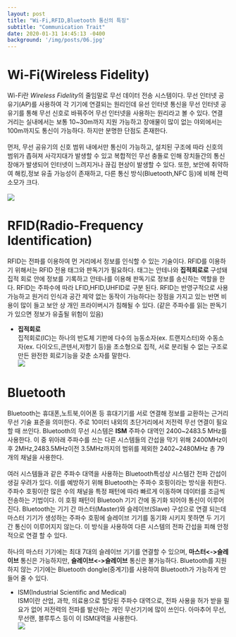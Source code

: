 ```yaml
---
layout: post
title: "Wi-Fi,RFID,Bluetooth 통신의 특징"
subtitle: "Communication Trait"
date: 2020-01-31 14:45:13 -0400
background: '/img/posts/06.jpg'
---
```


# __Wi-Fi(Wireless Fidelity)__
Wi-Fi란 *Wireless Fidelity*의 줄임말로 무선 데이터 전송 시스템이다. 무선 인터넷 공유기(AP)를 사용하여 각 기기에 연결되는 원리인데 유선 인터넷 통신을 무선 인터넷 공유기를 통해 무선 신호로 바꿔주어 무선 인터넷을 사용하는 원리라고 볼 수 있다. 연결 거리는 실내에서는 보통 10~30m까지 지원 가능하고 장애물이 많이 없는 야외에서는 100m까지도 통신이 가능하다. 하지만 분명한 단점도 존재한다.  
<br/>
 먼저, 무선 공유기의 신호 범위 내에서만 통신이 가능하고, 설치된 구조에 따라 신호의 범위가 좁혀져 사각지대가 발생할 수 있고 복합적인 무선 충돌로 인해 장치들간의 통신 장애가 발생되어 인터넷이 느려지거나 끊김 현상이 발생할 수 있다. 또한, 보안에 취약하여 해킹,정보 유출 가능성이 존재하고, 다른 통신 방식(Bluetooth,NFC 등)에 비해 전력 소모가 크다.  
 <br/>
![](https://search.pstatic.net/common/?src=http%3A%2F%2Fblogfiles.naver.net%2FMjAyMTExMDFfNTMg%2FMDAxNjM1NzE0MjgyMzYw.ieLyKuIKZoGjaT5FZl6orPXI0K-dwnvoNOH0S8TMbM0g.ICePNjeQOoQwD2p3C4MnEZGO1m4heH13cKvZkYm6zfMg.JPEG.objective500%2F%25BF%25CD%25C0%25CC%25C6%25C4%25C0%25CC.JPG&type=sc960_832)

# __RFID(Radio-Frequency Identification)__  
RFID는 전파를 이용하여 먼 거리에서 정보를 인식할 수 있는 기술이다. RFID를 이용하기 위해서는 RFID 전용 태그와 판독기가 필요하다. 태그는 안테나와 __집적회로로__ 구성돼 집적 회로 안에 정보를 기록하고 안테나를 이용해 판독기로 정보를 송신하는 역할을 한다. RFID는 주파수에 따라 LFID,HFID,UHFID로 구분 된다. RFID는 반영구적으로 사용가능하고 원거리 인식과 공간 제약 없는 동작이 가능하다는 장점을 가지고 있는 반면 비용이 많이 들고 보안 상 개인 프라이버시가 침해될 수 있다. (같은 주파수를 읽는 판독기가 있으면 정보가 유출될 위험이 있음)  
* __집적회로__  
집적회로(IC)는 하나의 반도체 기판에 다수의 능동소자(ex. 트랜지스터)와 수동소자(ex. 다이오드,콘덴서,저항기 등)을 초소형으로 집적, 서로 분리될 수 없는 구조로 만든 완전한 회로기능을 갖춘 소자를 말한다.  
![](https://search.pstatic.net/common/?src=http%3A%2F%2Fblogfiles.naver.net%2FMjAyMDA0MDVfMjUg%2FMDAxNTg2MDQxNDAwNDM0.a8biv3_3ltDNrq4Y02PQlVy_v56x3ctwXfC8c0JgWz8g.XHBV5mw0Q7eESldL52t-d6Udww5-WPPdd5wRZvAsRN8g.JPEG.hdjunkr%2FRFID%25BD%25C3%25BD%25BA%25C5%25DB%25B1%25B8%25BC%25BA%25BF%25E4%25BC%25D2.jpg&type=sc960_832)

# __Bluetooth__  
Bluetooth는 휴대폰,노트북,이어폰 등 휴대기기를 서로 연결해 정보를 교환하는 근거리 무선 기술 표준을 의미한다. 주로 10미터 내외의 초단거리에서 저전력 무선 연결이 필요할 때 쓰인다. Bluetooth의 무선 시스템은 __ISM__ 주파수 대역인 2400~2483.5 MHz를 사용한다. 이 중 위아래 주파수를 쓰는 다른 시스템들의 간섭을 막기 위해 2400MHz이후 2MHz,2483.5MHz이전 3.5MHz까지의 범위를 제외한 2402~2480MHz 총 79개의 채널을 사용한다.   
<br/>
 여러 시스템들과 같은 주파수 대역을 사용하는 Bluetooth특성상 시스템간 전파 간섭이 생길 우려가 있다. 이를 예방하기 위해 Bluetooth는 주파수 호핑이라는 방식을 취한다. 주파수 호핑이란 많은 수의 채널을 특정 패턴에 따라 빠르게 이동하며 데이터를 조금씩 전송하는 기법이다. 이 호핑 패턴이 Bluetooh 기기 간에 동기화 되어야 통신이 이루어진다. Bluetooth는 기기 간 마스터(Master)와 슬레이브(Slave) 구성으로 연결 되는데 마스터 기기가 생성하는 주파수 호핑에 슬레이브 기기를 동기화 시키지 못하면 두 기기 간 통신이 이루어지지 않는다. 이 방식을 사용하여 다른 시스템의 전파 간섭을 피해 안정적으로 연결 할 수 있다.
 <br/>  
하나의 마스터 기기에는 최대 7대의 슬레이브 기기를 연결할 수 있으며, __마스터<->슬레이브__ 통신은 가능하지만, __슬레이브<->슬레이브__ 통신은 불가능하다. Bluetooth를 지원하지 않는 기기에는 Bluetooth dongle(중계기)를 사용하여 Bluetooth가 가능하게 만들어 줄 수 있다.  
* ISM(Industrial Scientific and Medical)  
ISM이란 산업, 과학, 의료용으로 할당된 주파수 대역으로, 전파 사용을 허가 받을 필요가 없어 저전력의 전파를 발산하는 개인 무선기기에 많이 쓰인다. 아마추어 무선, 무선랜, 블루투스 등이 이 ISM대역을 사용한다.  
![](https://search.pstatic.net/common/?src=http%3A%2F%2Fblogfiles.naver.net%2FMjAyMTA3MjhfMjcg%2FMDAxNjI3NDUzMjU5NjMw.dAI2arssPN2LjTHvw0y8B25Kxk9PYGoF56Zgqw4qpl8g.I55kh61jXzQSLwO8ShDcjOl-zqfPWsaFLaMv1CM8XPIg.JPEG.with_msip%2F%25BB%25E7%25C1%25F83.jpg&type=sc960_832)
